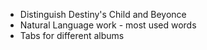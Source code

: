 - Distinguish Destiny's Child and Beyonce
- Natural Language work - most used words
- Tabs for different albums